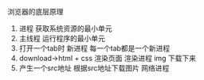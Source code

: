 浏览器的底层原理

1. 进程 获取系统资源的最小单元
2. 主线程 运行程序的最小单元
3. 打开一个tab时 新进程 每一个tab都是一个新进程
4. download->html + css 渲染页面 渲染进程
    img 下载下来
5. 产生一个src地址 根据src地址下载图片 网络进程